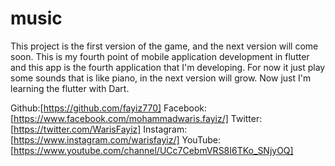 # music

This project is the first version of the <music> game, and the next version will come soon.
This is my fourth point of mobile application development in flutter and this app <music> is the fourth application that I'm developing.
For now it just play some sounds that is like piano, in the next version will grow.
Now just I'm learning the flutter with Dart.


Github:[https://github.com/fayiz770]
Facebook:[https://www.facebook.com/mohammadwaris.fayiz/]
Twitter:[https://twitter.com/WarisFayiz]
Instagram:[https://www.instagram.com/warisfayiz/]
YouTube:[https://www.youtube.com/channel/UCc7CebmVRS8I6TKo_SNjyOQ]
